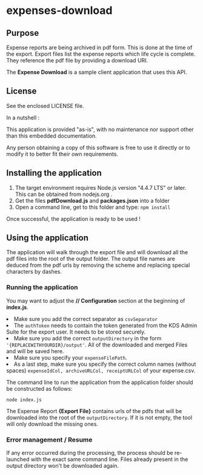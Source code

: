 # expenses-download

## Purpose

Expense reports are being archived in pdf form. This is done at the time of the export.
Export files list the expense reports which life cycle is complete. They reference the pdf file by providing a download URI.

The **Expense Download** is a sample client application that uses this API.

## License

See the enclosed LICENSE file.

In a nutshell :

  This application is provided "as-is", with no maintenance nor support other than this embedded documentation.

  Any person obtaining a copy of this software is free to use it directly or to modify it to better fit their own requirements.

## Installing the application

1. The target environment requires Node.js version "4.4.7 LTS" or later. This can be obtained from nodejs.org .
2. Get the files **pdfDownload.<span/>js** and **packages.json** into a folder
3. Open a command line, get to this folder and type: `npm install`

Once successful, the application is ready to be used !

## Using the application

The application will walk through the export file and will download all the pdf files into the root of the output folder. The output file names are deduced from the pdf urls by removing the scheme and replacing special characters by dashes.

### Running the application

You may want to adjust the **// Configuration** section at the beginning of **index<span></span>.js**. 

<div>
<li>Make sure you add the correct separator as <code>csvSeparator</code> </li>
<li>The <code>authToken</code> needs to contain the token generated from the KDS Admin Suite for the export user. It needs to be stored securely.</li>
<li>Make sure you add the correct <code>outputDirectory</code> in the form <code>'{REPLACEWITHYOURDIR}/output'</code>. All of the downloaded and merged Files and will be saved here.</li>
<li>Make sure you specify your <code>expenseFilePath</code>.</li>
<li>As a last step, make sure you specify the correct column names (without spaces) <code>expenseIdCol, archiveURLCol, receiptURLCol</code> of your expense.csv.</li>
</div>

The command line to run the application from the application folder should be constructed as follows:
```
node index.js
```

The Expense Report **{Export File}** contains urls of the pdfs that will be downloaded into the root of the <code>outputDirectory</code>. If it is not empty, the tool will only download the missing ones.

### Error management / Resume

If any error occurred during the processing, the process should be re-launched with the exact same command line.
Files already present in the output directory won't be downloaded again.
